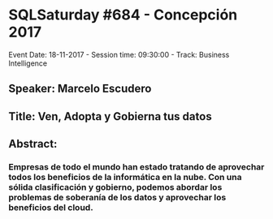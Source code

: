 # SQLSaturday #684 - Concepción 2017
Event Date: 18-11-2017 - Session time: 09:30:00 - Track: Business Intelligence
## Speaker: Marcelo Escudero
## Title: Ven, Adopta y Gobierna tus datos
## Abstract:
### Empresas de todo el mundo han estado tratando de aprovechar todos los beneficios de la informática en la nube. Con una sólida clasificación y gobierno, podemos abordar los problemas de soberanía de los datos y aprovechar los beneficios del cloud.
